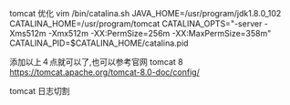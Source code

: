 tomcat 优化
vim   /bin/catalina.sh
JAVA_HOME=/usr/program/jdk1.8.0_102
CATALINA_HOME=/usr/program/tomcat
CATALINA_OPTS="-server -Xms512m -Xmx512m -XX:PermSize=256m -XX:MaxPermSize=358m"
CATALINA_PID=$CATALINA_HOME/catalina.pid

添加以上４点就可以了,也可以参考官网
tomcat 8 　https://tomcat.apache.org/tomcat-8.0-doc/config/


tomcat 日志切割


